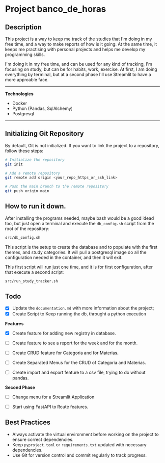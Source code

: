 # Project banco_de_horas

## Description

This project is a way to keep me track of the studies that I'm doing in my free time, and a way to make reports of how is it going. At the same time, it keeps me practising with personal projects and helps me develop my programming skills.

I'm doing it in my free time, and can be used for any kind of tracking, I'm focusing on study, but can be for habits, work, exercise. At first, I am doing everything by terminal, but at a second phase I'll use Streamlit to have a more approable face.

---


**Technologies**

- Docker
- Python (Pandas, SqlAlchemy)
- Postgresql


---

## Initializing Git Repository

By default, Git is not initialized. If you want to link the project to a repository, follow these steps:

```bash
# Initialize the repository
git init

# Add a remote repository
git remote add origin <your_repo_https_or_ssh_link>

# Push the main branch to the remote repository
git push origin main
```


## How to run it down.

After installing the programs needed, maybe bash would be a good idead too, but just open a terminal and execute the `db_config.sh` script from the root of the repository:

```bash
src/db_config.sh
```

This script is the setup to create the database and to populate with the first themes, and study categories. It will pull a postgresql image do all the configuration needed in the container, and then it will exit.

This first script will run just one time, and it is for first configuration, after that execute a second script:
```bash
src/run_study_tracker.sh
```

## Todo

- [x] Update the `documentation.md` with more information about the project;
- [x] Create Script to Keep running the db, throught a python execution

**Features**
- [x] Create feature for adding new registry in database.
- [ ] Create feature to see a report for the week and for the month.
- [ ] Create CRUD feature for Categoria and for Materias.
- [ ] Create Separated Menus for the CRUD of Categoria and Materias.
- [ ] Create import and export feature to a csv file, trying to do without pandas.


**Second Phase**
- [ ] Change menu for a Streamlit Application
- [ ] Start using FastAPI to Route features.


## Best Practices

- Always activate the virtual environment before working on the project to ensure correct dependencies.
- Keep `pyproject.toml` or `requirements.txt` updated with necessary dependencies.
- Use Git for version control and commit regularly to track progress.
